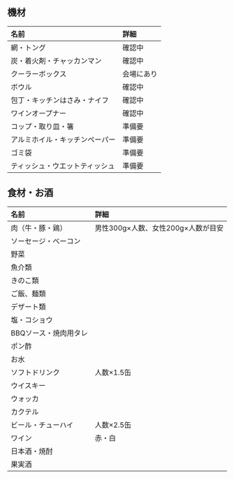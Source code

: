 ## 機材
名前|詳細
:--|:--
網・トング|確認中
炭・着火剤・チャッカンマン|確認中
クーラーボックス|会場にあり
ボウル|確認中
包丁・キッチンはさみ・ナイフ|確認中
ワインオープナー|確認中
コップ・取り皿・箸|準備要
アルミホイル・キッチンペーパー|準備要
ゴミ袋|準備要
ティッシュ・ウエットティッシュ|準備要

## 食材・お酒
名前|詳細
:--|:--
肉（牛・豚・鶏）|男性300g×人数、女性200g×人数が目安
ソーセージ・ベーコン|
野菜|
魚介類|
きのこ類|
ご飯、麺類|
デザート類|
塩・コショウ|
BBQソース・焼肉用タレ|
ポン酢|
お水|
ソフトドリンク|人数×1.5缶
ウイスキー|
ウォッカ|
カクテル|
ビール・チューハイ|人数×2.5缶
ワイン|赤・白
日本酒・焼酎|
果実酒|
